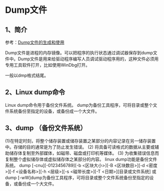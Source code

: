 # Dump文件 

## 1、简介
参考：[Dump文件的生成和使用](https://blog.csdn.net/lk142500/article/details/80563552)

Dump文件是进程的内存镜像。可以把程序的执行状态通过调试器保存到dump文件中。Dump文件是用来给驱动程序编写人员调试驱动程序用的，这种文件必须用专用工具软件打开，比如使用WinDbg打开。

一般以dmp格式结尾。

## 2、Linux dump命令
Linux dump命令用于备份文件系统。
dump为备份工具程序，可将目录或整个文件系统备份至指定的设备，或备份成一个大文件。

## 3、dump （备份文件系统）
(1)在特定时刻，将整个储存装置或储存装置之某部分的内容记录在另一储存装置中。存储的目的通常是为了防止发生错误。 (2) 将具备可读格式的数据从主要或辅助储存体复制至外部媒体，如磁带、磁盘或打印机等媒体。 (3) 为收集错误信息而复制整个虚拟储存体或虚拟储存体之某部分的内容。
linux dump功能是备份文件系统。
dump [-cnu][-0123456789][-b <区块大小>][-B <区块数目>][-d <密度>][-f <设备名称>][-h <层级>][-s <磁带长度>][-T <日期>][目录或文件系统] 或 dump [-wW]dump为备份工具程序，可将目录或整个文件系统备份至指定的设备，或备份成一个大文件。



